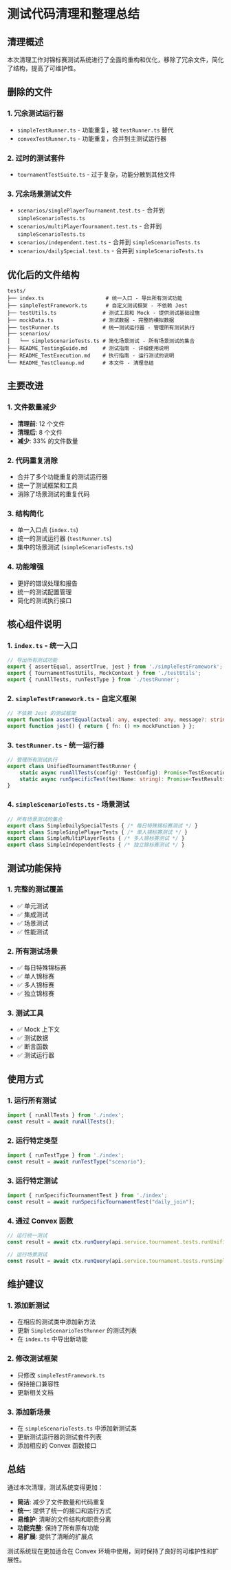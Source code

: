 # 测试代码清理和整理总结

## 清理概述

本次清理工作对锦标赛测试系统进行了全面的重构和优化，移除了冗余文件，简化了结构，提高了可维护性。

## 删除的文件

### 1. 冗余测试运行器
- `simpleTestRunner.ts` - 功能重复，被 `testRunner.ts` 替代
- `convexTestRunner.ts` - 功能重复，合并到主测试运行器

### 2. 过时的测试套件
- `tournamentTestSuite.ts` - 过于复杂，功能分散到其他文件

### 3. 冗余场景测试文件
- `scenarios/singlePlayerTournament.test.ts` - 合并到 `simpleScenarioTests.ts`
- `scenarios/multiPlayerTournament.test.ts` - 合并到 `simpleScenarioTests.ts`
- `scenarios/independent.test.ts` - 合并到 `simpleScenarioTests.ts`
- `scenarios/dailySpecial.test.ts` - 合并到 `simpleScenarioTests.ts`

## 优化后的文件结构

```
tests/
├── index.ts                    # 统一入口 - 导出所有测试功能
├── simpleTestFramework.ts      # 自定义测试框架 - 不依赖 Jest
├── testUtils.ts               # 测试工具和 Mock - 提供测试基础设施
├── mockData.ts                # 测试数据 - 完整的模拟数据
├── testRunner.ts              # 统一测试运行器 - 管理所有测试执行
├── scenarios/
│   └── simpleScenarioTests.ts # 简化场景测试 - 所有场景测试的集合
├── README_TestingGuide.md     # 测试指南 - 详细使用说明
├── README_TestExecution.md    # 执行指南 - 运行测试的说明
└── README_TestCleanup.md      # 本文件 - 清理总结
```

## 主要改进

### 1. 文件数量减少
- **清理前**: 12 个文件
- **清理后**: 8 个文件
- **减少**: 33% 的文件数量

### 2. 代码重复消除
- 合并了多个功能重复的测试运行器
- 统一了测试框架和工具
- 消除了场景测试的重复代码

### 3. 结构简化
- 单一入口点 (`index.ts`)
- 统一的测试运行器 (`testRunner.ts`)
- 集中的场景测试 (`simpleScenarioTests.ts`)

### 4. 功能增强
- 更好的错误处理和报告
- 统一的测试配置管理
- 简化的测试执行接口

## 核心组件说明

### 1. `index.ts` - 统一入口
```typescript
// 导出所有测试功能
export { assertEqual, assertTrue, jest } from './simpleTestFramework';
export { TournamentTestUtils, MockContext } from './testUtils';
export { runAllTests, runTestType } from './testRunner';
```

### 2. `simpleTestFramework.ts` - 自定义框架
```typescript
// 不依赖 Jest 的测试框架
export function assertEqual(actual: any, expected: any, message?: string);
export function jest() { return { fn: () => mockFunction } };
```

### 3. `testRunner.ts` - 统一运行器
```typescript
// 管理所有测试执行
export class UnifiedTournamentTestRunner {
    static async runAllTests(config?: TestConfig): Promise<TestExecutionResult>;
    static async runSpecificTest(testName: string): Promise<TestResult>;
}
```

### 4. `simpleScenarioTests.ts` - 场景测试
```typescript
// 所有场景测试的集合
export class SimpleDailySpecialTests { /* 每日特殊锦标赛测试 */ }
export class SimpleSinglePlayerTests { /* 单人锦标赛测试 */ }
export class SimpleMultiPlayerTests { /* 多人锦标赛测试 */ }
export class SimpleIndependentTests { /* 独立锦标赛测试 */ }
```

## 测试功能保持

### 1. 完整的测试覆盖
- ✅ 单元测试
- ✅ 集成测试
- ✅ 场景测试
- ✅ 性能测试

### 2. 所有测试场景
- ✅ 每日特殊锦标赛
- ✅ 单人锦标赛
- ✅ 多人锦标赛
- ✅ 独立锦标赛

### 3. 测试工具
- ✅ Mock 上下文
- ✅ 测试数据
- ✅ 断言函数
- ✅ 测试运行器

## 使用方式

### 1. 运行所有测试
```typescript
import { runAllTests } from './index';
const result = await runAllTests();
```

### 2. 运行特定类型
```typescript
import { runTestType } from './index';
const result = await runTestType("scenario");
```

### 3. 运行特定测试
```typescript
import { runSpecificTournamentTest } from './index';
const result = await runSpecificTournamentTest("daily_join");
```

### 4. 通过 Convex 函数
```typescript
// 运行统一测试
const result = await ctx.runQuery(api.service.tournament.tests.runUnifiedTests);

// 运行场景测试
const result = await ctx.runQuery(api.service.tournament.tests.runSimpleScenarioTests);
```

## 维护建议

### 1. 添加新测试
- 在相应的测试类中添加新方法
- 更新 `SimpleScenarioTestRunner` 的测试列表
- 在 `index.ts` 中导出新功能

### 2. 修改测试框架
- 只修改 `simpleTestFramework.ts`
- 保持接口兼容性
- 更新相关文档

### 3. 添加新场景
- 在 `simpleScenarioTests.ts` 中添加新测试类
- 更新测试运行器的测试套件列表
- 添加相应的 Convex 函数接口

## 总结

通过本次清理，测试系统变得更加：
- **简洁**: 减少了文件数量和代码重复
- **统一**: 提供了统一的接口和运行方式
- **易维护**: 清晰的文件结构和职责分离
- **功能完整**: 保持了所有原有功能
- **易扩展**: 提供了清晰的扩展点

测试系统现在更加适合在 Convex 环境中使用，同时保持了良好的可维护性和扩展性。 
